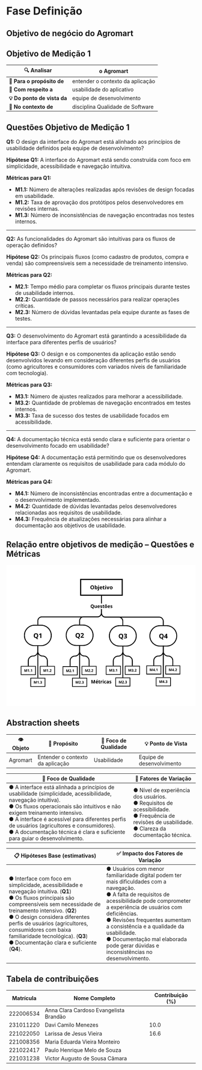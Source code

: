 # Fase Definição

## Objetivo de negócio do Agromart

## Objetivo de Medição 1

| **🔍 Analisar**          | o Agromart                                |
|--------------------------|-------------------------------------------|
| **🎯 Para o propósito de** | entender o contexto da aplicação         |
| **📍 Com respeito a**     | usabilidade do aplicativo                |
| **💡 Do ponto de vista da** | equipe de desenvolvimento                |
| **🏫 No contexto de**     | disciplina Qualidade de Software          |

## Questões Objetivo de Medição 1

**Q1:** O design da interface do Agromart está alinhado aos princípios de usabilidade definidos pela equipe de desenvolvimento?

**Hipótese Q1:** A interface do Agromart está sendo construída com foco em simplicidade, acessibilidade e navegação intuitiva.

**Métricas para Q1:**

- **M1.1:** Número de alterações realizadas após revisões de design focadas em usabilidade.
- **M1.2:** Taxa de aprovação dos protótipos pelos desenvolvedores em revisões internas.
- **M1.3:** Número de inconsistências de navegação encontradas nos testes internos.

---

**Q2:** As funcionalidades do Agromart são intuitivas para os fluxos de operação definidos?

**Hipótese Q2:** Os principais fluxos (como cadastro de produtos, compra e venda) são compreensíveis sem a necessidade de treinamento intensivo.

**Métricas para Q2:**

- **M2.1:** Tempo médio para completar os fluxos principais durante testes de usabilidade internos.
- **M2.2:** Quantidade de passos necessários para realizar operações críticas.
- **M2.3:** Número de dúvidas levantadas pela equipe durante as fases de testes.

---

**Q3:** O desenvolvimento do Agromart está garantindo a acessibilidade da interface para diferentes perfis de usuários?

**Hipótese Q3:** O design e os componentes da aplicação estão sendo desenvolvidos levando em consideração diferentes perfis de usuários (como agricultores e consumidores com variados níveis de familiaridade com tecnologia).

**Métricas para Q3:**

- **M3.1:** Número de ajustes realizados para melhorar a acessibilidade.
- **M3.2:** Quantidade de problemas de navegação encontrados em testes internos.
- **M3.3:** Taxa de sucesso dos testes de usabilidade focados em acessibilidade.

---

**Q4:** A documentação técnica está sendo clara e suficiente para orientar o desenvolvimento focado em usabilidade?

**Hipótese Q4:** A documentação está permitindo que os desenvolvedores entendam claramente os requisitos de usabilidade para cada módulo do Agromart.

**Métricas para Q4:**

- **M4.1:** Número de inconsistências encontradas entre a documentação e o desenvolvimento implementado.
- **M4.2:** Quantidade de dúvidas levantadas pelos desenvolvedores relacionadas aos requisitos de usabilidade.
- **M4.3:** Frequência de atualizações necessárias para alinhar a documentação aos objetivos de usabilidade.

## Relação entre objetivos de medição – Questões e Métricas

![Questões e Métricas](../assets/QuestoesMetricas.png)

## Abstraction sheets

| **👁️ Objeto** | **🚀 Propósito** | **📍 Foco de Qualidade** | **💡 Ponto de Vista** |
|---------------|-----------------|-------------------------|----------------------|
| Agromart      | Entender o contexto da aplicação | Usabilidade | Equipe de desenvolvimento |

| 🎯 **Foco de Qualidade** | 🧩 **Fatores de Variação** |
|------------------------|---------------------------|
| ● A interface está alinhada a princípios de usabilidade (simplicidade, acessibilidade, navegação intuitiva).<br>● Os fluxos operacionais são intuitivos e não exigem treinamento intensivo.<br>● A interface é acessível para diferentes perfis de usuários (agricultores e consumidores).<br>● A documentação técnica é clara e suficiente para guiar o desenvolvimento. | ● Nível de experiência dos usuários.<br>● Requisitos de acessibilidade.<br>● Frequência de revisões de usabilidade.<br>● Clareza da documentação técnica. |

| 📋 **Hipóteses Base (estimativas)** | ✅ **Impacto dos Fatores de Variação** |
|------------------------------------|--------------------------------------|
| ● Interface com foco em simplicidade, acessibilidade e navegação intuitiva. (**Q1**)<br>● Os fluxos principais são compreensíveis sem necessidade de treinamento intensivo. (**Q2**)<br>● O design considera diferentes perfis de usuários (agricultores, consumidores com baixa familiaridade tecnológica). (**Q3**)<br>● Documentação clara e suficiente (**Q4**). | ● Usuários com menor familiaridade digital podem ter mais dificuldades com a navegação.<br>● A falta de requisitos de acessibilidade pode comprometer a experiência de usuários com deficiências.<br>● Revisões frequentes aumentam a consistência e a qualidade da usabilidade.<br>● Documentação mal elaborada pode gerar dúvidas e inconsistências no desenvolvimento. |

## Tabela de contribuições

| Matrícula       | Nome Completo                          | Contribuição (%) |
|-----------------|----------------------------------------|------------------|
| 222006534       | Anna Clara Cardoso Evangelista Brandão |              |
| 231011220       | Davi Camilo Menezes                    |       10.0       |
| 221022050       | Larissa de Jesus Vieira                |       16.6       |
| 221008356       | Maria Eduarda Vieira Monteiro          |               |
| 221022417       | Paulo Henrique Melo de Souza           |               |
| 221031238       | Victor Augusto de Sousa Câmara         |               |
